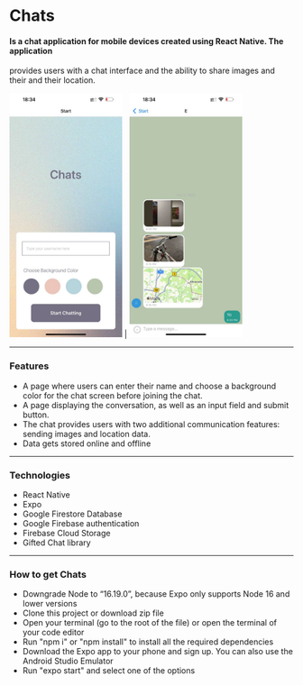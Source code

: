 # Chats
#### Is a chat application for mobile devices created using React Native. The application
provides users with a chat interface and the ability to share images and their
and their location.




 <img src="/assets/screenshotStart.jpg" width="200px"  style = "margin:20px, display: inline" alt="Screenshot of the Start page" /> | <img src="/assets/screenshotChat.jpg" width="200px" style="margin:20px display: inline" alt="Screenshot of the Chat page" />  






---

### Features

* A page where users can enter their name and choose a background color for the chat screen
before joining the chat.
* A page displaying the conversation, as well as an input field and submit button.
* The chat provides users with two additional communication features: sending images
and location data.
* Data gets stored online and offline

---

### Technologies

* React Native
* Expo
* Google Firestore Database
* Google Firebase authentication
* Firebase Cloud Storage
* Gifted Chat library

---

### How to get Chats

* Downgrade Node to “16.19.0”, because Expo only supports Node 16 and lower versions
* Сlone this project or download zip file
* Open your terminal (go to the root of the file) or open the terminal of your code editor
* Run "npm i" or "npm install" to install all the required dependencies
* Download the Expo app to your phone and sign up. You can also use the Android Studio Emulator 
* Run "expo start" and select one of the options 
